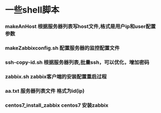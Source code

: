 # 一些shell脚本
### makeAnHost 根据服务器列表写host文件\,格式是用户ip和user配置参数
### makeZabbixconfig.sh 配置服务器的监控配置文件
### ssh-copy-id.sh 根据服务器列表,批量ssh，可以优化，增加密码
### zabbix.sh zabbix客户端的安装配置重启过程
### aa.txt 服务器列表文件 格式为id(ip)
### centos7_install_zabbix centos7 安装zabbix
